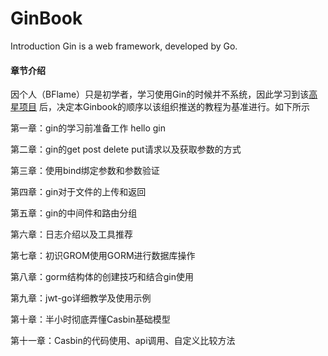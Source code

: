 # GinBook

Introduction Gin is a web framework, developed by Go.

#### 章节介绍



因个人（BFlame）只是初学者，学习使用Gin的时候并不系统，因此学习到该[高星项目](https://github.com/flipped-aurora/gin-vue-admin) 后，决定本Ginbook的顺序以该组织推送的教程为基准进行。如下所示

第一章：gin的学习前准备工作 hello gin

第二章：gin的get post delete put请求以及获取参数的方式

第三章：使用bind绑定参数和参数验证

第四章：gin对于文件的上传和返回

第五章：gin的中间件和路由分组

第六章：日志介绍以及工具推荐

第七章：初识GROM使用GORM进行数据库操作

第八章：gorm结构体的创建技巧和结合gin使用

第九章：jwt-go详细教学及使用示例

第十章：半小时彻底弄懂Casbin基础模型

第十一章：Casbin的代码使用、api调用、自定义比较方法
